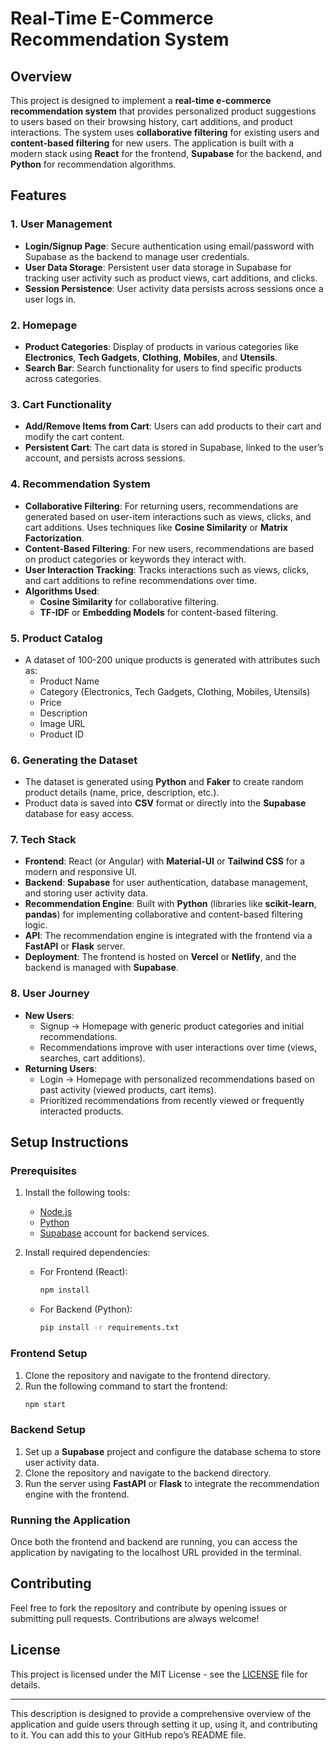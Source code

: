 # Real-Time E-Commerce Recommendation System

## Overview

This project is designed to implement a **real-time e-commerce recommendation system** that provides personalized product suggestions to users based on their browsing history, cart additions, and product interactions. The system uses **collaborative filtering** for existing users and **content-based filtering** for new users. The application is built with a modern stack using **React** for the frontend, **Supabase** for the backend, and **Python** for recommendation algorithms.

## Features

### 1. **User Management**
- **Login/Signup Page**: Secure authentication using email/password with Supabase as the backend to manage user credentials.
- **User Data Storage**: Persistent user data storage in Supabase for tracking user activity such as product views, cart additions, and clicks.
- **Session Persistence**: User activity data persists across sessions once a user logs in.

### 2. **Homepage**
- **Product Categories**: Display of products in various categories like **Electronics**, **Tech Gadgets**, **Clothing**, **Mobiles**, and **Utensils**.
- **Search Bar**: Search functionality for users to find specific products across categories.

### 3. **Cart Functionality**
- **Add/Remove Items from Cart**: Users can add products to their cart and modify the cart content.
- **Persistent Cart**: The cart data is stored in Supabase, linked to the user’s account, and persists across sessions.

### 4. **Recommendation System**
- **Collaborative Filtering**: For returning users, recommendations are generated based on user-item interactions such as views, clicks, and cart additions. Uses techniques like **Cosine Similarity** or **Matrix Factorization**.
- **Content-Based Filtering**: For new users, recommendations are based on product categories or keywords they interact with.
- **User Interaction Tracking**: Tracks interactions such as views, clicks, and cart additions to refine recommendations over time.
- **Algorithms Used**:
  - **Cosine Similarity** for collaborative filtering.
  - **TF-IDF** or **Embedding Models** for content-based filtering.

### 5. **Product Catalog**
- A dataset of 100-200 unique products is generated with attributes such as:
  - Product Name
  - Category (Electronics, Tech Gadgets, Clothing, Mobiles, Utensils)
  - Price
  - Description
  - Image URL
  - Product ID

### 6. **Generating the Dataset**
- The dataset is generated using **Python** and **Faker** to create random product details (name, price, description, etc.).
- Product data is saved into **CSV** format or directly into the **Supabase** database for easy access.

### 7. **Tech Stack**
- **Frontend**: React (or Angular) with **Material-UI** or **Tailwind CSS** for a modern and responsive UI.
- **Backend**: **Supabase** for user authentication, database management, and storing user activity data.
- **Recommendation Engine**: Built with **Python** (libraries like **scikit-learn**, **pandas**) for implementing collaborative and content-based filtering logic.
- **API**: The recommendation engine is integrated with the frontend via a **FastAPI** or **Flask** server.
- **Deployment**: The frontend is hosted on **Vercel** or **Netlify**, and the backend is managed with **Supabase**.

### 8. **User Journey**
- **New Users**: 
  - Signup → Homepage with generic product categories and initial recommendations.
  - Recommendations improve with user interactions over time (views, searches, cart additions).
- **Returning Users**:
  - Login → Homepage with personalized recommendations based on past activity (viewed products, cart items).
  - Prioritized recommendations from recently viewed or frequently interacted products.

## Setup Instructions

### Prerequisites
1. Install the following tools:
   - [Node.js](https://nodejs.org/)
   - [Python](https://www.python.org/downloads/)
   - [Supabase](https://supabase.io/) account for backend services.
   
2. Install required dependencies:
   - For Frontend (React):
     ```bash
     npm install
     ```
   - For Backend (Python):
     ```bash
     pip install -r requirements.txt
     ```

### Frontend Setup
1. Clone the repository and navigate to the frontend directory.
2. Run the following command to start the frontend:
   ```bash
   npm start
   ```

### Backend Setup
1. Set up a **Supabase** project and configure the database schema to store user activity data.
2. Clone the repository and navigate to the backend directory.
3. Run the server using **FastAPI** or **Flask** to integrate the recommendation engine with the frontend.

### Running the Application
Once both the frontend and backend are running, you can access the application by navigating to the localhost URL provided in the terminal.

## Contributing
Feel free to fork the repository and contribute by opening issues or submitting pull requests. Contributions are always welcome!

## License
This project is licensed under the MIT License - see the [LICENSE](LICENSE) file for details.

---

This description is designed to provide a comprehensive overview of the application and guide users through setting it up, using it, and contributing to it. You can add this to your GitHub repo’s README file.
